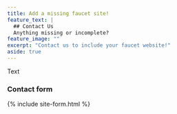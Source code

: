 ```yaml
---
title: Add a missing faucet site!
feature_text: |
  ## Contact Us
  Anything missing or incomplete?
feature_image: ""
excerpt: "Contact us to include your faucet website!"
aside: true
---
```


Text

### Contact form

{% include site-form.html %}
